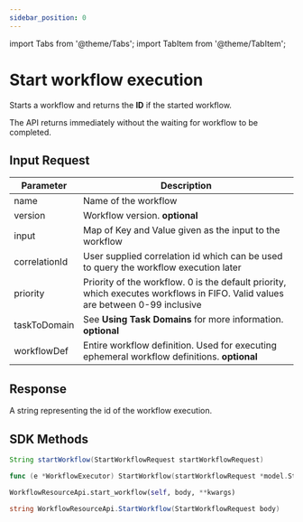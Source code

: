 ```yaml
---
sidebar_position: 0
---
```


import Tabs from '@theme/Tabs';
import TabItem from '@theme/TabItem';

# Start workflow execution
Starts a workflow and returns the **ID** if the started workflow.

The API returns immediately without the waiting for workflow to be completed.
## Input Request

| Parameter     | Description                                                                                                                      |
| ------------- | -------------------------------------------------------------------------------------------------------------------------------- |
| name          | Name of the workflow                                                                                                             |
| version       | Workflow version. **optional**                                                                                                   |
| input         | Map of Key and Value given as the input to the workflow                                                                          |
| correlationId | User supplied correlation id which can be used to query the workflow execution later                                             |
| priority      | Priority of the workflow.  0 is the default priority, which executes workflows in FIFO.  Valid values are between 0-99 inclusive |
| taskToDomain  | See **Using Task Domains** for more information. **optional**                                                                    |
| workflowDef   | Entire workflow definition.  Used for executing ephemeral workflow definitions.  **optional**                                    |

## Response
A string representing the id of the workflow execution.

## SDK Methods

<Tabs>
<TabItem value="Java" label="Java">

```java
String startWorkflow(StartWorkflowRequest startWorkflowRequest)
```

</TabItem>
<TabItem value="Golang" label="Golang">

```go
func (e *WorkflowExecutor) StartWorkflow(startWorkflowRequest *model.StartWorkflowRequest) (workflowId string, err error)
```

</TabItem>
<TabItem value="Python" label="Python">

```python
WorkflowResourceApi.start_workflow(self, body, **kwargs)
```

</TabItem>
<TabItem value="CSharp" label="CSharp">

```csharp
string WorkflowResourceApi.StartWorkflow(StartWorkflowRequest body)
```

</TabItem>
<TabItem value="Javascript" label="Javascript">

```javascript

```

</TabItem>
<TabItem value="Clojure" label="Clojure">

```clojure

```

</TabItem>
</Tabs>
